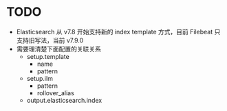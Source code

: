 # TODO

- Elasticsearch 从 v7.8 开始支持新的 index template 方式，目前 Filebeat 只支持旧写法，当前 v7.9.0
- 需要理清楚下面配置的关联关系
  - setup.template
    - name
    - pattern
  - setup.ilm
    - pattern
    - rollover_alias
  - output.elasticsearch.index
